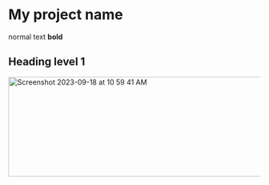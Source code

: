 # My project name

normal text **bold**

## Heading level 1

<img width="564" height="200" alt="Screenshot 2023-09-18 at 10 59 41 AM" src="https://github.com/bakerfugu/mrsharp-portfolio-site/assets/7607483/40d7a457-8135-43d9-ad49-d83e5207c09d">
